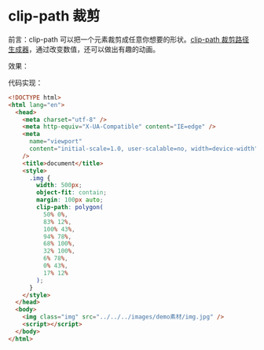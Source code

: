 # clip-path 裁剪

前言：clip-path 可以把一个元素裁剪成任意你想要的形状。[clip-path 裁剪路径生成器](http://tools.jb51.net/static/api/css3path/index.html)，通过改变数值，还可以做出有趣的动画。

效果：

<!-- 1 -->

代码实现：

```html
<!DOCTYPE html>
<html lang="en">
  <head>
    <meta charset="utf-8" />
    <meta http-equiv="X-UA-Compatible" content="IE=edge" />
    <meta
      name="viewport"
      content="initial-scale=1.0, user-scalable=no, width=device-width"
    />
    <title>document</title>
    <style>
      .img {
        width: 500px;
        object-fit: contain;
        margin: 100px auto;
        clip-path: polygon(
          50% 0%,
          83% 12%,
          100% 43%,
          94% 78%,
          68% 100%,
          32% 100%,
          6% 78%,
          0% 43%,
          17% 12%
        );
      }
    </style>
  </head>
  <body>
    <img class="img" src="../../../images/demo素材/img.jpg" />
    <script></script>
  </body>
</html>
```
